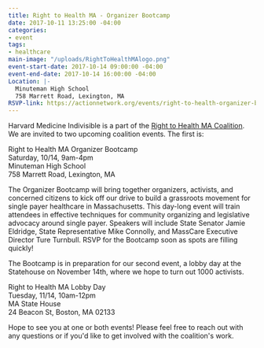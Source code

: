 ```yaml
---
title: Right to Health MA - Organizer Bootcamp
date: 2017-10-11 13:25:00 -04:00
categories:
- event
tags:
- healthcare
main-image: "/uploads/RightToHealthMAlogo.png"
event-start-date: 2017-10-14 09:00:00 -04:00
event-end-date: 2017-10-14 16:00:00 -04:00
Location: |-
  Minuteman High School
  758 Marrett Road, Lexington, MA
RSVP-link: https://actionnetwork.org/events/right-to-health-organizer-bootcamp
---
```


Harvard Medicine Indivisible is a part of the [Right to Health MA Coalition](https://www.righttohealthma.org/). We are invited to two upcoming coalition events. The first is:

Right to Health MA Organizer Bootcamp <BR>
Saturday, 10/14, 9am-4pm <BR>
Minuteman High School <BR>
758 Marrett Road, Lexington, MA <BR>


The Organizer Bootcamp will bring together organizers, activists, and concerned citizens to kick off our drive to build a grassroots movement for single payer healthcare in Massachusetts. This day-long event will train attendees in effective techniques for community organizing and legislative advocacy around single payer. Speakers will include State Senator Jamie Eldridge, State Representative Mike Connolly, and MassCare Executive Director Ture Turnbull. RSVP for the Bootcamp soon as spots are filling quickly!   

The Bootcamp is in preparation for our second event, a lobby day at the Statehouse on November 14th, where we hope to turn out 1000 activists. 

Right to Health MA Lobby Day <BR>
Tuesday, 11/14, 10am-12pm <BR>
MA State House <BR>
24 Beacon St, Boston, MA 02133 <BR>

Hope to see you at one or both events! Please feel free to reach out with any questions or if you'd like to get involved with the coalition's work. 